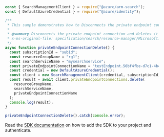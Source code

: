```javascript
const { SearchManagementClient } = require("@azure/arm-search");
const { DefaultAzureCredential } = require("@azure/identity");

/**
 * This sample demonstrates how to Disconnects the private endpoint connection and deletes it from the search service.
 *
 * @summary Disconnects the private endpoint connection and deletes it from the search service.
 * x-ms-original-file: specification/search/resource-manager/Microsoft.Search/stable/2020-08-01/examples/DeletePrivateEndpointConnection.json
 */
async function privateEndpointConnectionDelete() {
  const subscriptionId = "subid";
  const resourceGroupName = "rg1";
  const searchServiceName = "mysearchservice";
  const privateEndpointConnectionName = "testEndpoint.50bf4fbe-d7c1-4b48-a642-4f5892642546";
  const credential = new DefaultAzureCredential();
  const client = new SearchManagementClient(credential, subscriptionId);
  const result = await client.privateEndpointConnections.delete(
    resourceGroupName,
    searchServiceName,
    privateEndpointConnectionName
  );
  console.log(result);
}

privateEndpointConnectionDelete().catch(console.error);
```

Read the [SDK documentation](https://github.com/Azure/azure-sdk-for-js/blob/%40azure%2Farm-search_3.0.1/sdk/search/arm-search/README.md) on how to add the SDK to your project and authenticate.

